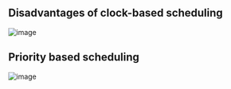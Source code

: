 ## Disadvantages of clock-based scheduling
![image](https://user-images.githubusercontent.com/80462415/168766504-6da8ed96-988f-4444-b507-0c71396f03d8.png)
## Priority based scheduling
![image](https://user-images.githubusercontent.com/80462415/168766583-c9402394-b68f-4afa-b143-647eb429e73b.png)
